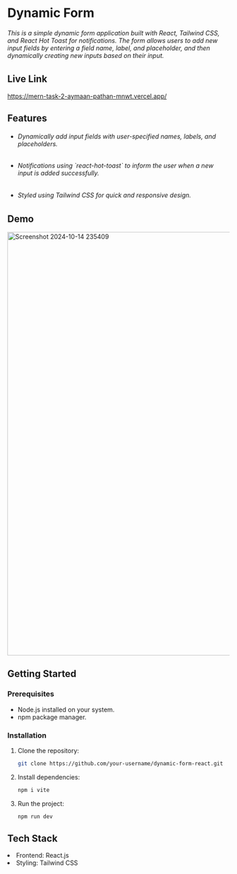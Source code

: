 <h1>Dynamic Form</h1>

<h6>This is a simple dynamic form application built with React, Tailwind CSS, and React Hot Toast for notifications. The form allows users to add new input fields by entering a field name, label, and placeholder, and then dynamically creating new inputs based on their input.</h6>

## Live Link
https://mern-task-2-aymaan-pathan-mnwt.vercel.app/

## Features

- <h6>Dynamically add input fields with user-specified names, labels, and placeholders.</h6>
- <h6>Notifications using `react-hot-toast` to inform the user when a new input is added successfully.</h6>
- <h6>Styled using Tailwind CSS for quick and responsive design.</h6>


## Demo
<img width="959" alt="Screenshot 2024-10-14 235409" src="https://github.com/user-attachments/assets/b95ffb16-9245-4bed-b22d-aaeb7ea66851">


## Getting Started

### Prerequisites

- Node.js installed on your system.
- npm package manager.

### Installation

1. Clone the repository:

   ```bash
   git clone https://github.com/your-username/dynamic-form-react.git
   ````



2. Install dependencies:

    ```bash
    npm i vite
    ```

4. Run the project:
    ```bash
   npm run dev
    ```


<h2>Tech Stack</h2>
<li>Frontend: React.js</li>
<li>Styling: Tailwind CSS</li>



